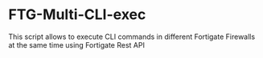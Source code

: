 # FTG-Multi-CLI-exec
This script allows to execute CLI commands in different Fortigate Firewalls at the same time using Fortigate Rest API
